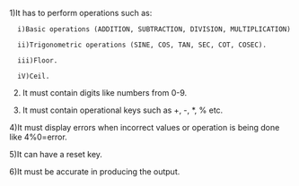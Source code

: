 1)It has to perform operations such as:

      i)Basic operations (ADDITION, SUBTRACTION, DIVISION, MULTIPLICATION)
      
      ii)Trigonometric operations (SINE, COS, TAN, SEC, COT, COSEC).
      
      iii)Floor.
      
      iV)Ceil.
2) It must contain digits like numbers from 0-9.

3) It must contain operational keys such as +, -, *, % etc.

4)It must display errors when incorrect values or operation is being done like 4%0=error.

5)It can have a reset key.

6)It must be accurate in producing the output.
